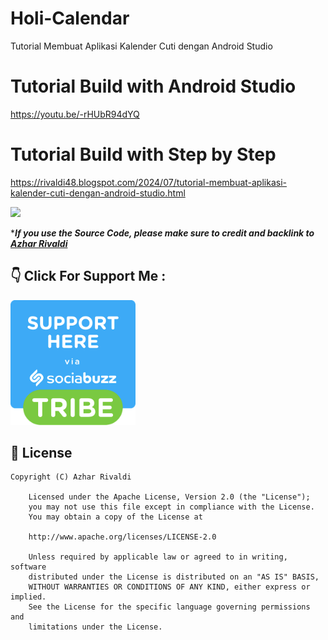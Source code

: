 # Holi-Calendar
Tutorial Membuat Aplikasi Kalender Cuti dengan Android Studio

# Tutorial Build with Android Studio
https://youtu.be/-rHUbR94dYQ

# Tutorial Build with Step by Step
https://rivaldi48.blogspot.com/2024/07/tutorial-membuat-aplikasi-kalender-cuti-dengan-android-studio.html

<img src="https://blogger.googleusercontent.com/img/b/R29vZ2xl/AVvXsEjq6p9I3WIQZWzQN33BlkbZdY7_bXxLU4Z97X3lPfuXoUpE7VXiEqwTUzlUOLs64CeCZMGW__8aP4cdlACBOBl0e7hprR3jkPRF_RbG3zrO-oEoMbW-r42yHRhrQAkmP1iYV7fJV-Kt5KIy8RtExpdB1eN7Q0u0ZHHGhLotDcC4zVPuh36sGRwTpNzJ8PhR/s1280/Tutorial%20Membuat%20Aplikasi%20Kalender%20Cuti%20dengan%20Android%20Studio.png" data-canonical-src="https://rivaldi48.blogspot.com/2024/07/tutorial-membuat-aplikasi-kalender-cuti-dengan-android-studio.html" style="max-width:100%;">

****If you use the Source Code, please make sure to credit and backlink to [Azhar Rivaldi](https://rivaldi48.blogspot.com/)***

## 👇 Click For Support Me :
<a href="https://sociabuzz.com/azharrvldi_/donate"> 
<img src="https://github.com/AzharRivaldi/AzharRivaldi/blob/master/Support%20Here.png" width="200" height="200"></a>

## 📄 License

```
Copyright (C) Azhar Rivaldi

    Licensed under the Apache License, Version 2.0 (the "License");
    you may not use this file except in compliance with the License.
    You may obtain a copy of the License at

    http://www.apache.org/licenses/LICENSE-2.0

    Unless required by applicable law or agreed to in writing, software
    distributed under the License is distributed on an "AS IS" BASIS,
    WITHOUT WARRANTIES OR CONDITIONS OF ANY KIND, either express or implied.
    See the License for the specific language governing permissions and
    limitations under the License.

```
